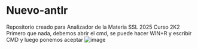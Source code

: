 # Nuevo-antlr
Repositorio creado para Analizador de la Materia SSL 2025 Curso 2K2
Primero que nada, debemos abrir el cmd, se puede hacer WIN+R y escribir CMD y luego ponemos aceptar 
![image](https://github.com/user-attachments/assets/3051db7e-bd73-4b09-8627-a0ec583045ab)

